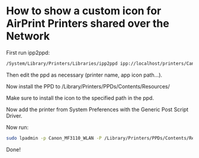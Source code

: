 # How to show a custom icon for AirPrint Printers shared over the Network

First run ipp2ppd:

```bash
/System/Library/Printers/Libraries/ipp2ppd ipp://localhost/printers/Canon_MF3110_WLAN /System/Library/Frameworks/ApplicationServices.framework/Versions/A/Frameworks/PrintCore.framework/Versions/A/Resources/AirPrint.ppd  > CanonMF3110.ppd
```

Then edit the ppd as necessary (printer name, app icon path...).

Now install the PPD to /Library/Printers/PPDs/Contents/Resources/

Make sure to install the icon to the specified path in the ppd.

Now add the printer from System Preferences with the Generic Post Script Driver.

Now run:

```bash
sudo lpadmin -p Canon_MF3110_WLAN -P /Library/Printers/PPDs/Contents/Resources/Canon_LB_MF3110.ppd.gz -E
```

Done!
